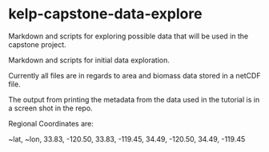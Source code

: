 # kelp-capstone-data-explore
Markdown and scripts for exploring possible data that will be used in the capstone project. 

Markdown and scripts for initial data exploration. 

Currently all files are in regards to area and biomass data stored in a netCDF file. 

The output from printing the metadata from the data used in the tutorial is in a screen shot in the repo.


Regional Coordinates are: 

 ~lat, ~lon,
  33.83, -120.50, 
  33.83, -119.45, 
  34.49, -120.50, 
  34.49, -119.45

